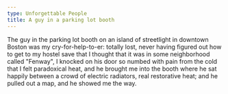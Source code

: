 ```yaml
---
type: Unforgettable People
title: A guy in a parking lot booth
---
```


The guy in the parking lot booth on an island of streetlight in downtown Boston was my cry-for-help-to-er: totally lost, never having figured out how to get to my hostel save that I thought that it was in some neighborhood called "Fenway", I knocked on his door so numbed with pain from the cold that I felt paradoxical heat, and he brought me into the booth where he sat happily between a crowd of electric radiators, real restorative heat; and he pulled out a map, and he showed me the way.
